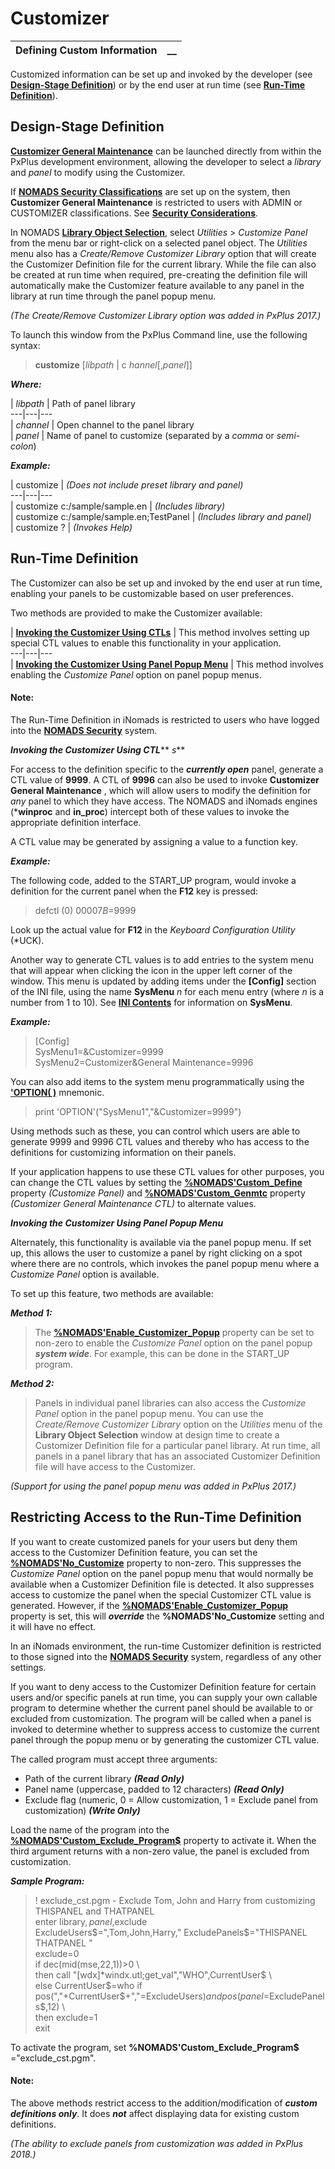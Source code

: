 # Customizer 

**Defining Custom Information** |  **__**  
---|---  
  
Customized information can be set up and invoked by the developer (see **[Design-Stage Definition](Defining%20Custom%20Information.htm#designstagedef)**) or by the end user at run time (see **[Run-Time Definition](Defining%20Custom%20Information.htm#runtimedef)**).

##  Design-Stage Definition

**[Customizer General Maintenance](Working%20with%20Custom%20Information.htm#custom_gen_maint)** can be launched directly from within the PxPlus development environment, allowing the developer to select a _library_ and _panel_ to modify using the Customizer.

If **[NOMADS Security Classifications](../System%20Maintenance%20Tools/Security%20Manager/Defining%20Classifications.md)** are set up on the system, then **Customizer General Maintenance** is restricted to users with ADMIN or CUSTOMIZER classifications. See **[Security Considerations](Security%20Considerations.md)**.

In NOMADS **[Library Object Selection](../NOMADS%20Development/Library%20Object%20Selection/Overview.md)**, select _Utilities_ > _Customize Panel_ from the menu bar or right-click on a selected panel object. The _Utilities_ menu also has a _Create/Remove Customizer Library_ option that will create the Customizer Definition file for the current library. While the file can also be created at run time when required, pre-creating the definition file will automatically make the Customizer feature available to any panel in the library at run time through the panel popup menu.

_(The Create/Remove Customizer Library option was added in PxPlus 2017.)_

To launch this window from the PxPlus Command line, use the following syntax:

> **customize** [_libpath_ | c _hannel_[,_panel_]]

**_Where:_**

|  _libpath_ |  Path of panel library  
---|---|---  
|  _channel_ |  Open channel to the panel library  
|  _panel_ |  Name of panel to customize (separated by a _comma_ or _semi-colon_)  
  
**_Example:_**

|  customize |  _(Does not include preset library and panel)_  
---|---|---  
|  customize c:/sample/sample.en |  _(Includes library)_  
|  customize c:/sample/sample.en;TestPanel |  _(Includes library and panel)_  
|  customize ? |  _(Invokes Help)_  
  
##  Run-Time Definition

The Customizer can also be set up and invoked by the end user at run time, enabling your panels to be customizable based on user preferences.

Two methods are provided to make the Customizer available:

|  **[Invoking the Customizer Using CTLs](Defining%20Custom%20Information.htm#usingctls)** |  This method involves setting up special CTL values to enable this functionality in your application.  
---|---|---  
|  **[Invoking the Customizer Using Panel Popup Menu](Defining%20Custom%20Information.htm#usingpopup)** |  This method involves enabling the _Customize Panel_ option on panel popup menus.  
  
#### **Note:**  
The Run-Time Definition in iNomads is restricted to users who have logged into the **[NOMADS Security](../System%20Maintenance%20Tools/Security%20Manager/Overview.md)** system.

**_Invoking the Customizer Using CTL_**** _s_**

For access to the definition specific to the **_currently open_** panel, generate a CTL value of **9999**. A CTL of **9996** can also be used to invoke **Customizer General Maintenance** , which will allow users to modify the definition for _any_ panel to which they have access. The NOMADS and iNomads engines (***winproc** and **in_proc**) intercept both of these values to invoke the appropriate definition interface.

A CTL value may be generated by assigning a value to a function key.

**_Example:_**

The following code, added to the START_UP program, would invoke a definition for the current panel when the **F12** key is pressed:

> defctl (0) $00007B$=9999

Look up the actual value for **F12** in the _Keyboard Configuration Utility_ (*UCK).

Another way to generate CTL values is to add entries to the system menu that will appear when clicking the icon in the upper left corner of the window. This menu is updated by adding items under the **[Config]** section of the INI file, using the name **SysMenu** _n_ for each menu entry (where _n_ is a number from 1 to 10). See **[INI Contents](../../PxPlus%20Installation%20and%20Configuration/Customizing%20PxPlus/INI%20Contents.htm#Mark5)** for information on **SysMenu**.

**_Example:_**

> [Config]  
>  SysMenu1=&Customizer=9999  
>  SysMenu2=Customizer&General Maintenance=9996

You can also add items to the system menu programmatically using the **['OPTION( )](../../mnemonics/option.md)** mnemonic.

> print 'OPTION'("SysMenu1","&Customizer=9999")

Using methods such as these, you can control which users are able to generate 9999 and 9996 CTL values and thereby who has access to the definitions for customizing information on their panels.

If your application happens to use these CTL values for other purposes, you can change the CTL values by setting the **[%NOMADS'Custom_Define](../Appendix/NOMADS%20Variables/Overview.htm#customdef)** property _(Customize Panel)_ and **[%NOMADS'Custom_Genmtc](../Appendix/NOMADS%20Variables/Overview.htm#customgenmtc)** property _(Customizer General Maintenance CTL)_ to alternate values.

**_Invoking the Customizer Using Panel Popup Menu_**

Alternately, this functionality is available via the panel popup menu. If set up, this allows the user to customize a panel by right clicking on a spot where there are no controls, which invokes the panel popup menu where a _Customize Panel_ option is available.

To set up this feature, two methods are available:

**_Method 1:_**

> The **[%NOMADS'Enable_Customizer_Popup](../Appendix/NOMADS%20Variables/Overview.htm#enablecustpopup)** property can be set to non-zero to enable the _Customize Panel_ option on the panel popup **_system wide_**. For example, this can be done in the START_UP program.

**_Method 2:_**

> Panels in individual panel libraries can also access the _Customize Panel_ option in the panel popup menu. You can use the _Create/Remove Customizer Library_ option on the _Utilities_ menu of the **Library Object Selection** window at design time to create a Customizer Definition file for a particular panel library. At run time, all panels in a panel library that has an associated Customizer Definition file will have access to the Customizer.

_(Support for using the panel popup menu was added in PxPlus 2017.)_

##  Restricting Access to the Run-Time Definition

If you want to create customized panels for your users but deny them access to the Customizer Definition feature, you can set the **[%NOMADS'No_Customize](../Appendix/NOMADS%20Variables/Overview.htm#nocustomize)** property to non-zero. This suppresses the _Customize Panel_ option on the panel popup menu that would normally be available when a Customizer Definition file is detected. It also suppresses access to customize the panel when the special Customizer CTL value is generated. However, if the **[%NOMADS'Enable_Customizer_Popup](../Appendix/NOMADS%20Variables/Overview.htm#enablecustpopup)** property is set, this will **_override_** the **%NOMADS'No_Customize** setting and it will have no effect.

In an iNomads environment, the run-time Customizer definition is restricted to those signed into the **[NOMADS Security](../System%20Maintenance%20Tools/Security%20Manager/Overview.md)** system, regardless of any other settings.

If you want to deny access to the Customizer Definition feature for certain users and/or specific panels at run time, you can supply your own callable program to determine whether the current panel should be available to or excluded from customization. The program will be called when a panel is invoked to determine whether to suppress access to customize the current panel through the popup menu or by generating the customizer CTL value.

The called program must accept three arguments:

  * Path of the current library **_(Read Only)_**
  * Panel name (uppercase, padded to 12 characters) **_(Read Only)_**
  * Exclude flag (numeric, 0 = Allow customization, 1 = Exclude panel from customization) **_(Write Only)_**



Load the name of the program into the **[%NOMADS'Custom_Exclude_Program$](../Appendix/NOMADS%20Variables/Overview.htm#customexclude)** property to activate it. When the third argument returns with a non-zero value, the panel is excluded from customization.

**_Sample Program:_**

> ! exclude_cst.pgm - Exclude Tom, John and Harry from customizing THISPANEL and THATPANEL  
>  enter library$,panel$,exclude  
>  ExcludeUsers$=",Tom,John,Harry,"  
>  ExcludePanels$="THISPANEL THATPANEL "  
>  exclude=0  
>  if dec(mid(mse,22,1))>0 \  
>  then call "[wdx]*windx.utl;get_val","WHO",CurrentUser$ \  
>  else CurrentUser$=who  
>  if pos(","+CurrentUser$+","=ExcludeUsers$) and pos(panel$=ExcludePanels$,12) \  
>  then exclude=1  
>  exit

To activate the program, set **%NOMADS'Custom_Exclude_Program$** ="exclude_cst.pgm".

#### **Note:**  
The above methods restrict access to the addition/modification of **_custom definitions only_**. It does **_not_** affect displaying data for existing custom definitions.

_(The ability to exclude panels from customization was added in PxPlus 2018.)_
